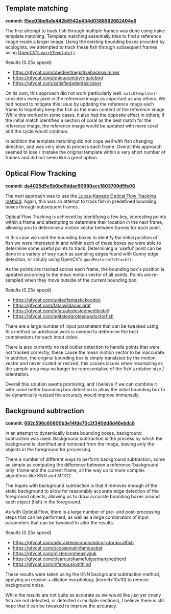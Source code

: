 ## Template matching
**commit: [f5ec03be9a1e442b8542e434d0388582682404e6](https://github.com/marrabld/open_fish_classifier/tree/f5ec03be9a1e442b8542e434d0388582682404e6)**

The first attempt to track fish through multiple frames was done using naive template matching.
Template matching essentially tries to find a reference image inside a larger image.
Using the existing bounding boxes provided by ecologists, we attempted to track these fish through subsequent frames using [OpenCV's `matchTemplate()`](https://docs.opencv.org/2.4/modules/imgproc/doc/object_detection.html?highlight=matchtemplate).

Results (0.25x speed):

* https://gfycat.com/obedientnegativebackswimmer
* https://gfycat.com/uniqueuntidyfrigatebird
* https://gfycat.com/satisfiedadeptaxisdeer


On its own, this approach did not work particularly well. `matchTemplate()` considers every pixel in the reference image as important as any others. 
We had hoped to mitigate this issue by updating the reference image each frame to hopefully keep the fish as the main content of the reference image.
While this worked in some cases, it also had the opposite effect in others; if the initial match identified a section of coral as the best match for the reference image, the reference image would be updated with more coral and the cycle would continue.

In addition the template matching did not cope well with fish changing direction, and was very slow to process each frame.
Overall this approach seemed to lose / mistake the original template within a very short number of frames and did not seem like a great option.

## Optical Flow Tracking
**commit: [da4025d5e5b0bd9ddac90980ecc1803709d5fe06](https://github.com/marrabld/open_fish_classifier/tree/da4025d5e5b0bd9ddac90980ecc1803709d5fe06)**

The next approach was to use the [Lucas-Kanade Optical Flow Tracking method](https://en.wikipedia.org/wiki/Lucas%E2%80%93Kanade_method). Again, this was an attempt to track fish in predefined bounding boxes through subsequent frames. 

Optical Flow Tracking is achieved by identifying a few key, interesting points within a frame and attempting to determine their location in the next frame, allowing you to determine a motion vector between frames for each point.

In this case we used the bounding boxes to identify the initial position of fish we were interested in and  within each of these boxes we were able to determine some useful points to track. Determining a 'useful' point can be done in a variety of way such as sampling edges found with Canny edge detection, or simply using OpenCV's `goodFeaturesToTrack()`.

As the points are tracked across each frame, the bounding box's position is updated according to the mean motion vector of all points. Points are re-sampled when they move outside of the current bounding box.

Results (0.25x speed)
* https://gfycat.com/unitedfantastickoodoo
* https://gfycat.com/fatalwildacaciarat
* https://gfycat.com/infatuatedesteemedibisbill
* https://gfycat.com/agitatedgrotesquedoctorfish

There are a large number of input parameters that can be tweaked using this method so additional work is needed to determine the best combinations for each input video.

There is also currently no real outlier detection to handle points that were not tracked correctly, these cause the mean motion vector to be inaccurate. In addition, the original bounding box is simply translated by the motion vector and never scaled or resized, this causes issues when resampling as the sample area may no longer be representative of the fish's relative size / orientation.

Overall this solution seems promising, and I believe if we can combine it with some better bounding box detection to allow the initial bounding box to be dynamically resized the accuracy would improve immensely.

## Background subtraction
**commit: [692c596c60800b3e14fde70c2f340dd8d46ebdc8](https://github.com/marrabld/open_fish_classifier/tree/692c596c60800b3e14fde70c2f340dd8d46ebdc8)**

In an attempt to dynamically locate bounding boxes, background subtraction was used.
Background subtraction is the process by which the background is identified and removed from the image, leaving only the objects in the foreground for processing.

There a number of different ways to perform background subtraction, some as simple as computing the difference between a reference 'background only' frame and the current frame, all the way up to more complex algorithms like KNN and MOG2.

The hopes with background subtraction is that it removes enough of the static background to allow for reasonably accurate edge detection of the foreground objects; allowing us to draw accurate bounding boxes around each object (fish) in the foreground.

As with Optical Flow, there is a large number of pre- and post-processing steps that can be performed, as well as a large combination of input parameters that can be tweaked to alter the results. 

Results (0.25x speed)
* https://gfycat.com/adorablesecondhandcorydorascatfish
* https://gfycat.com/occasionalinfamousbat
* https://gfycat.com/glisteningmeaslyauk
* https://gfycat.com/clearcutshamefulgermanshepherd
* https://gfycat.com/infamousjointhind

These results were taken using the KNN background subtraction method, applying an erosion + dilation morphology (kernel=10x10) to remove background noise.

While the results are not quite as accurate as we would like just yet (many fish are not detected, or detected in multiple sections), I believe there is still hope that it can be tweaked to improve the accuracy.
